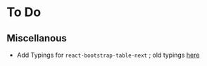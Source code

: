 # To Do


## Miscellanous

- Add Typings for `react-bootstrap-table-next` ; old typings [here](https://github.com/DefinitelyTyped/DefinitelyTyped/blob/5344bfc80508c53a23dae37b860fb0c905ff7b24/types/react-bootstrap-table/v2/index.d.ts)